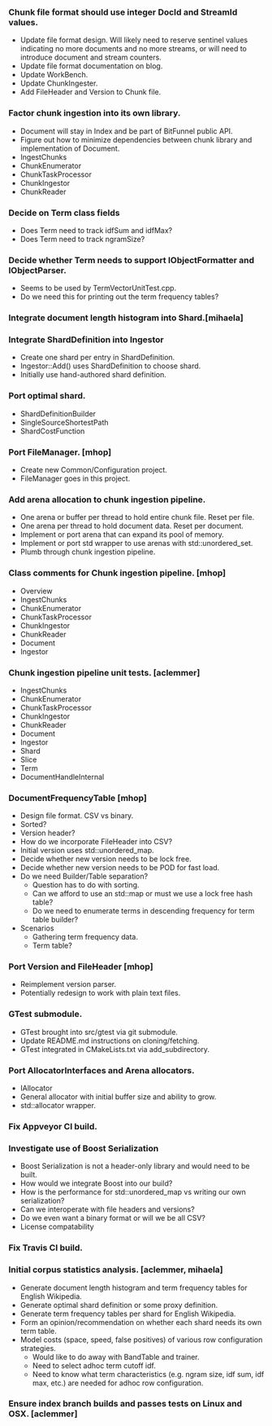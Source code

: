 ### Chunk file format should use integer DocId and StreamId values.

* Update file format design. Will likely need to reserve sentinel values indicating
no more documents and no more streams, or will need to introduce document and stream
counters.
* Update file format documentation on blog.
* Update WorkBench.
* Update ChunkIngester.
* Add FileHeader and Version to Chunk file.



### Factor chunk ingestion into its own library.

* Document will stay in Index and be part of BitFunnel public API.
* Figure out how to minimize dependencies between chunk library and implementation
of Document.
* IngestChunks
* ChunkEnumerator
* ChunkTaskProcessor
* ChunkIngestor
* ChunkReader



### Decide on Term class fields

* Does Term need to track idfSum and idfMax?
* Does Term need to track ngramSize?



### Decide whether Term needs to support IObjectFormatter and IObjectParser.

* Seems to be used by TermVectorUnitTest.cpp.
* Do we need this for printing out the term frequency tables?



### Integrate document length histogram into Shard.[mihaela]



### Integrate ShardDefinition into Ingestor

* Create one shard per entry in ShardDefinition.
* Ingestor::Add() uses ShardDefinition to choose shard.
* Initially use hand-authored shard definition.



### Port optimal shard.

* ShardDefinitionBuilder
* SingleSourceShortestPath
* ShardCostFunction



### Port FileManager. [mhop]

* Create new Common/Configuration project.
* FileManager goes in this project.



### Add arena allocation to chunk ingestion pipeline.

* One arena or buffer per thread to hold entire chunk file. Reset per file.
* One arena per thread to hold document data. Reset per document.
* Implement or port arena that can expand its pool of memory.
* Implement or port std wrapper to use arenas with std::unordered_set.
* Plumb through chunk ingestion pipeline.



### Class comments for Chunk ingestion pipeline. [mhop]

* Overview
* IngestChunks
* ChunkEnumerator
* ChunkTaskProcessor
* ChunkIngestor
* ChunkReader
* Document
* Ingestor



### Chunk ingestion pipeline unit tests. [aclemmer]

* IngestChunks
* ChunkEnumerator
* ChunkTaskProcessor
* ChunkIngestor
* ChunkReader
* Document
* Ingestor
* Shard
* Slice
* Term
* DocumentHandleInternal



### DocumentFrequencyTable [mhop]

* Design file format. CSV vs binary.
* Sorted?
* Version header?
* How do we incorporate FileHeader into CSV?
* Initial version uses std::unordered_map.
* Decide whether new version needs to be lock free.
* Decide whether new version needs to be POD for fast load.
* Do we need Builder/Table separation?
  * Question has to do with sorting.
  * Can we afford to use an std::map or must we use a lock free hash table?
  * Do we need to enumerate terms in descending frequency for term table builder?
* Scenarios
  * Gathering term frequency data.
  * Term table?



### Port Version and FileHeader [mhop]

* Reimplement version parser.
* Potentially redesign to work with plain text files.



### GTest submodule.

* GTest brought into src/gtest via git submodule.
* Update README.md instructions on cloning/fetching.
* GTest integrated in CMakeLists.txt via add_subdirectory.



### Port AllocatorInterfaces and Arena allocators.

* IAllocator
* General allocator with initial buffer size and ability to grow.
* std::allocator wrapper.



### Fix Appveyor CI build.


### Investigate use of Boost Serialization

* Boost Serialization is not a header-only library and would need to be built.
* How would we integrate Boost into our build?
* How is the performance for std::unordered_map vs writing our own serialization?
* Can we interoperate with file headers and versions?
* Do we even want a binary format or will we be all CSV?
* License compatability





### Fix Travis CI build.


### Initial corpus statistics analysis. [aclemmer, mihaela]

* Generate document length histogram and term frequency tables for English Wikipedia.
* Generate optimal shard definition or some proxy definition.
* Generate term frequency tables per shard for English Wikipedia.
* Form an opinion/recommendation on whether each shard needs its own term table.
* Model costs (space, speed, false positives) of various row configuration strategies.
  * Would like to do away with BandTable and trainer.
  * Need to select adhoc term cutoff idf.
  * Need to know what term characteristics (e.g. ngram size, idf sum, idf max, etc.)
    are needed for adhoc row configuration.


### Ensure index branch builds and passes tests on Linux and OSX. [aclemmer]

